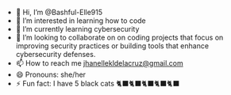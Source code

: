 - 👋 Hi, I’m @Bashful-Elle915
- 👀 I’m interested in learning how to code
- 🌱 I’m currently learning cybersecurity
- 💞️ I’m looking to collaborate on on coding projects that focus on improving security practices or building tools that enhance cybersecurity defenses. 
- 📫 How to reach me jhanellekldelacruz@gmail.com
- 😄 Pronouns: she/her
- ⚡ Fun fact: I have 5 black cats 🐈‍⬛🐈‍⬛🐈‍⬛🐈‍⬛🐈‍⬛

<!---
Bashful-Elle915/Bashful-Elle915 is a ✨ special ✨ repository because its `README.md` (this file) appears on your GitHub profile.
You can click the Preview link to take a look at your changes.
--->
